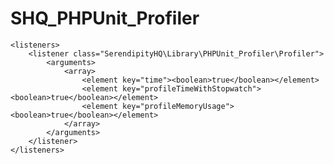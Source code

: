 # SHQ_PHPUnit_Profiler

    <listeners>
        <listener class="SerendipityHQ\Library\PHPUnit_Profiler\Profiler">
            <arguments>
                <array>
                    <element key="time"><boolean>true</boolean></element>
                    <element key="profileTimeWithStopwatch"><boolean>true</boolean></element>
                    <element key="profileMemoryUsage"><boolean>true</boolean></element>
                </array>
            </arguments>
        </listener>
    </listeners>